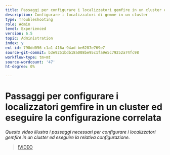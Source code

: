 ```yaml
---
title: Passaggi per configurare i localizzatori gemfire in un cluster ed eseguire la configurazione correlata
description: Configurare i localizzatori di gemme in un cluster
type: Troubleshooting
role: Admin
level: Experienced
version: 6.5
topic: Administration
index: y
exl-id: 798dd056-c1a1-416a-94ad-be6287e769e7
source-git-commit: b3e9251bdb18a008be95c1fa9e5c79252a74fc98
workflow-type: tm+mt
source-wordcount: '47'
ht-degree: 0%

---
```


# Passaggi per configurare i localizzatori gemfire in un cluster ed eseguire la configurazione correlata

*Questo video illustra i passaggi necessari per configurare i localizzatori gemfire in un cluster ed eseguire la relativa configurazione.*

>[!VIDEO](https://video.tv.adobe.com/v/335544?quality=12&learn=on)
